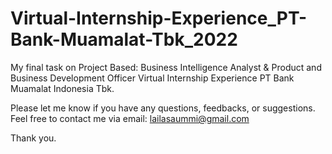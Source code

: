 # Virtual-Internship-Experience_PT-Bank-Muamalat-Tbk_2022

My final task on Project Based: Business Intelligence Analyst & Product and Business Development Officer Virtual Internship Experience PT Bank Muamalat Indonesia Tbk.

Please let me know if you have any questions, feedbacks, or suggestions. Feel free to contact me via email: lailasaummi@gmail.com

Thank you.
